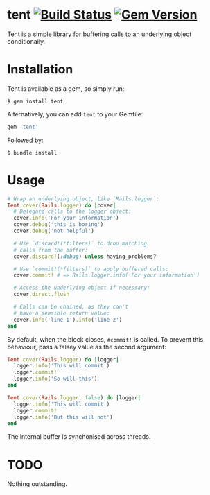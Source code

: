 tent [![Build Status](https://github.com/joshpencheon/tent/workflows/tests/badge.svg)](https://github.com/joshpencheon/tent/actions?query=workflow%3Atests) [![Gem Version](https://badge.fury.io/rb/tent.svg)](http://badge.fury.io/rb/tent)
======

Tent is a simple library for buffering calls to an underlying object conditionally.

Installation
=====

Tent is available as a gem, so simply run:

```
$ gem install tent
```

Alternatively, you can add `tent` to your Gemfile:

```ruby
gem 'tent'
```

Followed by:

```
$ bundle install
```

Usage
=====

```ruby
# Wrap an underlying object, like `Rails.logger`:
Tent.cover(Rails.logger) do |cover|
  # Delegate calls to the logger object:
  cover.info('For your information')
  cover.debug('this is boring')
  cover.debug('not helpful')

  # Use `discard!(*filters)` to drop matching
  # calls from the buffer:
  cover.discard!(:debug) unless having_problems?

  # Use `commit!(*filters)` to apply buffered calls:
  cover.commit! # => Rails.logger.info('For your information')

  # Access the underlying object if necessary:
  cover.direct.flush

  # Calls can be chained, as they can't
  # have a sensible return value:
  cover.info('line 1').info('line 2')
end
```

By default, when the block closes, `#commit!` is called.
To prevent this behaviour, pass a falsey value as the second argument:

```ruby
Tent.cover(Rails.logger) do |logger|
  logger.info('This will commit')
  logger.commit!
  logger.info('So will this')
end

Tent.cover(Rails.logger, false) do |logger|
  logger.info('This will commit')
  logger.commit!
  logger.info('But this will not')
end
```

The internal buffer is synchonised across threads.

TODO
=====

Nothing outstanding.
